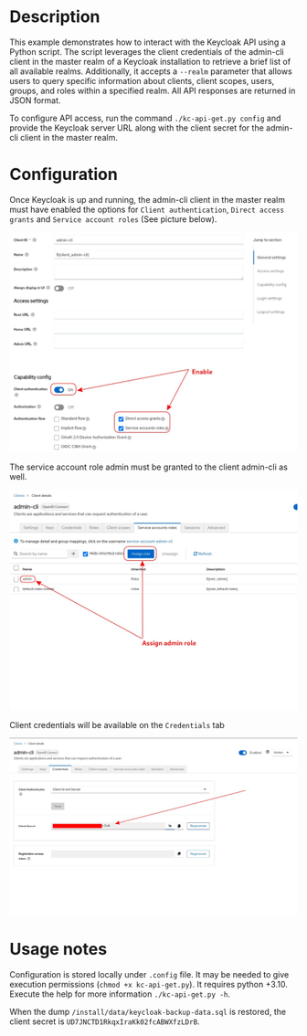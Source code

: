 # Description

This example demonstrates how to interact with the Keycloak API using a Python script. The script leverages the client credentials of the admin-cli client in the master realm of a Keycloak installation to retrieve a brief list of all available realms. Additionally, it accepts a `--realm` parameter that allows users to query specific information about clients, client scopes, users, groups, and roles within a specified realm. All API responses are returned in JSON format.

To configure API access, run the command `./kc-api-get.py config` and provide the Keycloak server URL along with the client secret for the admin-cli client in the master realm.

# Configuration

Once Keycloak is up and running, the admin-cli client in the master realm must have enabled the options for `Client authentication`, `Direct access grants` and `Service account roles` (See picture below).

![admin-cli Capability config](../img/admin-cli-config-1.jpg)

The service account role admin must be granted to the client admin-cli as well. 

![admin-cli Capability config](../img/admin-cli-config-2.jpg)

Client credentials will be available on the `Credentials` tab

![admin-cli Capability config](../img/admin-cli-config-3.jpg)

# Usage notes

Configuration is stored locally under `.config` file. It may be needed to give execution permissions (`chmod +x kc-api-get.py`). It requires python +3.10. Execute the help for more information `./kc-api-get.py -h`. 

When the dump `/install/data/keycloak-backup-data.sql` is restored, the client secret is `UD7JNCTD1RkqxIraKk02fcABWXfzLDrB`.

